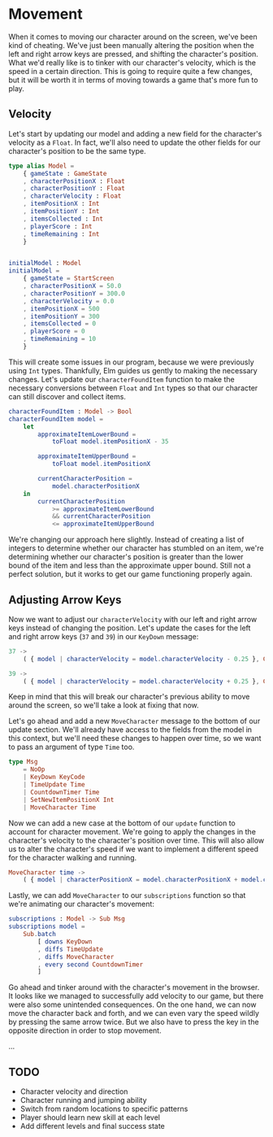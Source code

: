 # Movement

When it comes to moving our character around on the screen, we've been kind of
cheating. We've just been manually altering the position when the left and
right arrow keys are pressed, and shifting the character's position. What we'd
really like is to tinker with our character's velocity, which is the speed in a
certain direction. This is going to require quite a few changes, but it will be
worth it in terms of moving towards a game that's more fun to play.

## Velocity

Let's start by updating our model and adding a new field for the character's
velocity as a `Float`. In fact, we'll also need to update the other fields for
our character's position to be the same type.

```elm
type alias Model =
    { gameState : GameState
    , characterPositionX : Float
    , characterPositionY : Float
    , characterVelocity : Float
    , itemPositionX : Int
    , itemPositionY : Int
    , itemsCollected : Int
    , playerScore : Int
    , timeRemaining : Int
    }


initialModel : Model
initialModel =
    { gameState = StartScreen
    , characterPositionX = 50.0
    , characterPositionY = 300.0
    , characterVelocity = 0.0
    , itemPositionX = 500
    , itemPositionY = 300
    , itemsCollected = 0
    , playerScore = 0
    , timeRemaining = 10
    }
```

This will create some issues in our program, because we were previously using
`Int` types. Thankfully, Elm guides us gently to making the necessary changes.
Let's update our `characterFoundItem` function to make the necessary
conversions between `Float` and `Int` types so that our character can still
discover and collect items.

```elm
characterFoundItem : Model -> Bool
characterFoundItem model =
    let
        approximateItemLowerBound =
            toFloat model.itemPositionX - 35

        approximateItemUpperBound =
            toFloat model.itemPositionX

        currentCharacterPosition =
            model.characterPositionX
    in
        currentCharacterPosition
            >= approximateItemLowerBound
            && currentCharacterPosition
            <= approximateItemUpperBound
```

We're changing our approach here slightly. Instead of creating a list of
integers to determine whether our character has stumbled on an item, we're
determining whether our character's position is greater than the lower bound
of the item and less than the approximate upper bound. Still not a perfect
solution, but it works to get our game functioning properly again.

## Adjusting Arrow Keys

Now we want to adjust our `characterVelocity` with our left and right arrow
keys instead of changing the position. Let's update the cases for the left and
right arrow keys (`37` and `39`) in our `KeyDown` message:

```elm
37 ->
    ( { model | characterVelocity = model.characterVelocity - 0.25 }, Cmd.none )

39 ->
    ( { model | characterVelocity = model.characterVelocity + 0.25 }, Cmd.none )
```

Keep in mind that this will break our character's previous ability to move
around the screen, so we'll take a look at fixing that now.

Let's go ahead and add a new `MoveCharacter` message to the bottom of our
update section. We'll already have access to the fields from the model in this
context, but we'll need these changes to happen over time, so we want to pass
an argument of type `Time` too.

```elm
type Msg
    = NoOp
    | KeyDown KeyCode
    | TimeUpdate Time
    | CountdownTimer Time
    | SetNewItemPositionX Int
    | MoveCharacter Time
```

Now we can add a new case at the bottom of our `update` function to account
for character movement. We're going to apply the changes in the character's
velocity to the character's position over time. This will also allow us to
alter the character's speed if we want to implement a different speed for the
character walking and running.

```elm
MoveCharacter time ->
    ( { model | characterPositionX = model.characterPositionX + model.characterVelocity * time }, Cmd.none )
```

Lastly, we can add `MoveCharacter` to our `subscriptions` function so that
we're animating our character's movement:

```elm
subscriptions : Model -> Sub Msg
subscriptions model =
    Sub.batch
        [ downs KeyDown
        , diffs TimeUpdate
        , diffs MoveCharacter
        , every second CountdownTimer
        ]
```

Go ahead and tinker around with the character's movement in the browser. It
looks like we managed to successfully add velocity to our game, but there were
also some unintended consequences. On the one hand, we can now move the
character back and forth, and we can even vary the speed wildly by pressing the
same arrow twice. But we also have to press the key in the opposite direction
in order to stop movement.

...

## TODO

- Character velocity and direction
- Character running and jumping ability
- Switch from random locations to specific patterns
- Player should learn new skill at each level
- Add different levels and final success state
